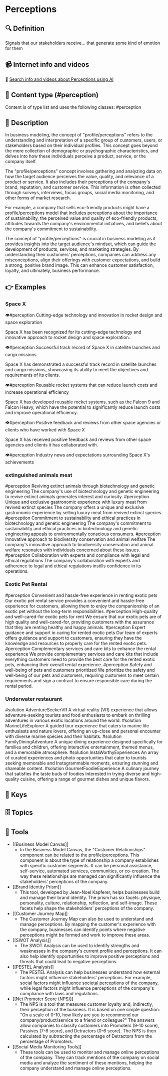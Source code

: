 
# Perceptions


## 🔍 Definition
Signals that our stakeholders receive... that generate some kind of emotion for them


## 📹 Internet info and videos
🤖 [Search info and videos about Perceptions using AI](https://www.perplexity.ai/search?q=videos+about+Perceptions:+Signals+that+our+stakeholders+receive...that+generate+some+type+of+emotion+for+them
)


## 📰 Content type (#perception)
Content is of type list and uses the following classes: #perception


## 📖 Description
  In business modeling, the concept of "profile/perceptions" refers to the understanding and interpretation of a specific group of customers, users, or stakeholders based on their individual profiles. This concept goes beyond the mere collection of demographic or psychographic characteristics, and delves into how these individuals perceive a product, service, or the company itself.
  
  The "profile/perceptions" concept involves gathering and analyzing data on how the target audience perceives the value, quality, and relevance of a product or service. It also includes their perceptions of the company's brand, reputation, and customer service. This information is often collected through surveys, interviews, focus groups, social media monitoring, and other forms of market research.
  
  For example, a company that sells eco-friendly products might have a profile/perceptions model that includes perceptions about the importance of sustainability, the perceived value and quality of eco-friendly products, attitudes towards the company's environmental initiatives, and beliefs about the company's commitment to sustainability.
  
  The concept of "profile/perceptions" is crucial in business modeling as it provides insights into the target audience's mindset, which can guide the development of products, services, and marketing strategies. By understanding their customers' perceptions, companies can address any misconceptions, align their offerings with customer expectations, and build a strong, positive brand image. This can enhance customer satisfaction, loyalty, and ultimately, business performance.


## 👉 Examples
  ### Space X
  👁️#perception Cutting-edge technology and innovation in rocket design and space exploration
  
  Space X has been recognized for its cutting-edge technology and innovative approach to rocket design and space exploration.
  
  👁️#perception Successful track record of Space X in satellite launches and cargo missions
  
  Space X has demonstrated a successful track record in satellite launches and cargo missions, showcasing its ability to meet the objectives and requirements of its clients.
  
  👁️#perception Reusable rocket systems that can reduce launch costs and increase operational efficiency
  
  Space X has developed reusable rocket systems, such as the Falcon 9 and Falcon Heavy, which have the potential to significantly reduce launch costs and improve operational efficiency.
  
  👁️#perception Positive feedback and reviews from other space agencies or clients who have worked with Space X
  
  Space X has received positive feedback and reviews from other space agencies and clients it has collaborated with.
  
  👁️#perception Industry news and expectations surrounding Space X's achievements
  
  
  ### 
  
  ### extinguished animals meat
  #perception Reviving extinct animals through biotechnology and genetic engineering
  	The company's use of biotechnology and genetic engineering to revive extinct animals generates interest and curiosity.
  #perception Unique and exclusive gastronomic experience with luxury meat from revived extinct species
  	The company offers a unique and exclusive gastronomic experience by selling luxury meat from revived extinct species.
  #perception Commitment to sustainability and ethical practices in biotechnology and genetic engineering
  	The company's commitment to sustainability and ethical practices in biotechnology and genetic engineering appeals to environmentally conscious consumers.
  #perception Innovative approach to biodiversity conservation and animal welfare
  	The company's innovative approach to biodiversity conservation and animal welfare resonates with individuals concerned about these issues.
  #perception Collaboration with experts and compliance with legal and ethical regulations
  	The company's collaboration with experts and adherence to legal and ethical regulations instills confidence in its operations.
  ### Exotic Pet Rental
  #perception Convenient and hassle-free experience in renting exotic pets
  	Our exotic pet rental service provides a convenient and hassle-free experience for customers, allowing them to enjoy the companionship of an exotic pet without the long-term responsibilities.
  #perception High-quality and well-cared-for exotic pets for rent
  	We ensure that our exotic pets are of high quality and well-cared-for, providing customers with the assurance that they are renting healthy and happy animals.
  #perception Expert guidance and support in caring for rented exotic pets
  	Our team of experts offers guidance and support to customers, ensuring they have the knowledge and resources to properly care for the rented exotic pets.
  #perception Complementary services and care kits to enhance the rental experience
  	We provide complementary services and care kits that include everything customers need to provide the best care for the rented exotic pets, enhancing their overall rental experience.
  #perception Safety and well-being of pets and customers prioritized
  	We prioritize the safety and well-being of our pets and customers, requiring customers to meet certain requirements and sign a contract to ensure responsible care during the rental period.
  ### Underwater restaurant
  #solution AdventureSeekerVR
  	A virtual reality (VR) experience that allows adventure-seeking tourists and food enthusiasts to embark on thrilling adventures in various exotic locations around the world.
  #solution MarineLifeExplorer
  	A guided tour experience that caters to marine life enthusiasts and nature lovers, offering an up-close and personal encounter with diverse marine species and their habitats.
  #solution FamilyDiningAdventure
  	A unique dining experience designed specifically for families and children, offering interactive entertainment, themed menus, and a memorable atmosphere.
  #solution InstaWorthyExperiences
  	An array of curated experiences and photo opportunities that cater to tourists seeking memorable and Instagrammable moments, ensuring stunning and shareable content.
  #solution GourmetFoodieExperience
  	A culinary journey that satisfies the taste buds of foodies interested in trying diverse and high-quality cuisine, offering a range of gourmet dishes and unique flavors.


## 🔑 Keys
  


## 🗄️ Topics
  


## 🧰 Tools
  - [[Business Model Canvas]]
    - In the Business Model Canvas, the "Customer Relationships" component can be related to the profile/perceptions. This component is about the type of relationship a company establishes with specific customer segments. It can be personal assistance, self-service, automated services, communities, or co-creation. The way these relationships are managed can significantly influence the stakeholders' perceptions of the company.
  - [[Brand Identity Prism]]
    - This tool, developed by Jean-Noel Kapferer, helps businesses build and manage their brand identity. The prism has six facets: physique, personality, culture, relationship, reflection, and self-image. These facets help shape the stakeholders' perceptions of the company.
  - [[Customer Journey Map]]
    - The Customer Journey Map can also be used to understand and manage perceptions. By mapping the customer's experience with the company, businesses can identify points where negative perceptions might be formed and work to improve these areas.
  - [[SWOT Analysis]]
    - The SWOT Analysis can be used to identify strengths and weaknesses in the company's current profile and perceptions. It can also help identify opportunities to improve positive perceptions and threats that could lead to negative perceptions.
  - [[PESTEL Analysis]]
    - The PESTEL Analysis can help businesses understand how external factors might influence stakeholders' perceptions. For example, social factors might influence societal perceptions of the company, while legal factors might influence perceptions of the company's compliance with laws and regulations.
  - [[Net Promoter Score (NPS)]]
    - The NPS is a tool that measures customer loyalty and, indirectly, their perception of the business. It is based on one simple question: "On a scale of 0-10, how likely are you to recommend our company/product/service to a friend or colleague?" The answers allow companies to classify customers into Promoters (9-10 score), Passives (7-8 score), and Detractors (0-6 score). The NPS is then calculated by subtracting the percentage of Detractors from the percentage of Promoters.
  - [[Social Media Monitoring Tools]]
    - These tools can be used to monitor and manage online perceptions of the company. They can track mentions of the company on social media and analyze the sentiment of these mentions, helping the company understand and manage online perceptions.
